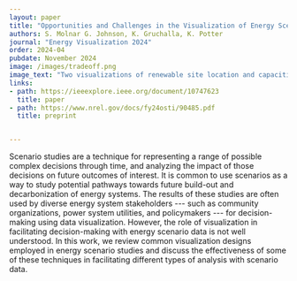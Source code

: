 ```yaml
---
layout: paper
title: "Opportunities and Challenges in the Visualization of Energy Scenarios for Decision-Making"
authors: S. Molnar G. Johnson, K. Gruchalla, K. Potter
journal: "Energy Visualization 2024"
order: 2024-04
pubdate: November 2024
image: /images/tradeoff.png
image_text: "Two visualizations of renewable site location and capacities for four different scenarios."
links:
- path: https://ieeexplore.ieee.org/document/10747623
  title: paper
- path: https://www.nrel.gov/docs/fy24osti/90485.pdf
  title: preprint


---
```

Scenario studies are a technique for representing a range of possible complex decisions through time, and analyzing the impact of those decisions on future outcomes of interest. It is common to use scenarios as a way to study potential pathways towards future build-out and decarbonization of energy systems. The results of these studies are often used by diverse energy system stakeholders --- such as community organizations, power system utilities, and policymakers --- for decision-making using data visualization. However, the role of visualization in facilitating decision-making with energy scenario data is not well understood. In this work, we review common visualization designs employed in energy scenario studies and discuss the effectiveness of some of these techniques in facilitating different types of analysis with scenario data.


